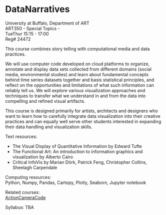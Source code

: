 # DataNarratives

University at Buffalo, Department of ART  
ART350 - Special Topics -  
TueThur 15:15 - 17:00  
Reg# 24472  

This course combines story telling  with computational media and data practices. 

We will use computer code developed on cloud platforms to organize, annotate and display data sets collected from different domains (social media, environmental studies)  and learn about fundamental concepts behind time series datasets together and basis statistical principles, and reflect on the opportunities and limitations of what such information can reliably tell us. We will explore various visualization approaches and techniques to transfer what we understand in and from the data into compelling and refined visual artifacts.

This course is designed primarily for artists, architects and designers who want to learn how to carefully integrate data visualization into their creative practices and can equally well serve other students interested in expanding their data handling and visualization skills.
  

Text resources:  
 - The Visual Display of Quantitative Information by Edward Tufte  
 - The Functional Art: An introduction to information graphics and visualization by Alberto Cairo  
 - Critical InfoVis by Marian Dörk, Patrick Feng, Christopher Collins, Sheelagh Carpendale  
  
Computing resources:  
Python, Numpy, Pandas, Cartopy, Plotly, Seaborn, Jupyter notebook  

Related courses:  
[ActionCameraCode](https://github.com/realtechsupport/ActionCameraCode)  

Syllabus:
TBA  
